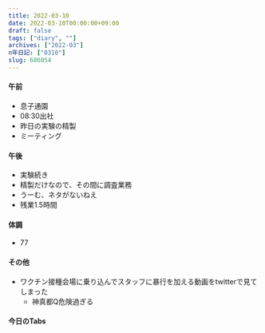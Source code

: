 ```yaml
---
title: 2022-03-10
date: 2022-03-10T00:00:00+09:00
draft: false
tags: ["diary", ""]
archives: ["2022-03"]
n年日記: ["0310"]
slug: 686054
---
```

#### 午前
- 息子通園
- 08:30出社
- 昨日の実験の精製
- ミーティング
#### 午後
- 実験続き
- 精製だけなので、その間に調査業務
- うーむ、ネタがないねえ
- 残業1.5時間
#### 体調
- 77
#### その他
- ワクチン接種会場に乗り込んでスタッフに暴行を加える動画をtwitterで見てしまった
  - 神真都Q危険過ぎる
#### 今日のTabs